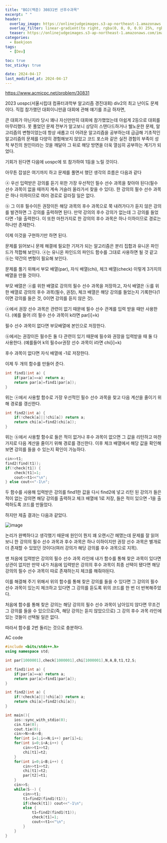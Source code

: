 ```yaml
---
title: "BOJ(백준) 30831번 선후수과목"
excerpt: " "
header:
  overlay_image: https://onlinejudgeimages.s3-ap-northeast-1.amazonaws.com/images/boj-og.png
  overlay_filter: linear-gradient(to right, rgba(0, 0, 0, 0.9) 25%, rgba(0, 0, 0, 0))
  teaser: https://onlinejudgeimages.s3-ap-northeast-1.amazonaws.com/images/boj-og.png
categories:
  - Baekjoon
tags:
  - [Dev]

toc: true
toc_sticky: true

date: 2024-04-17
last_modified_at: 2024-04-17
---
```


<https://www.acmicpc.net/problem/30831>


2023 uospc(서울시립대 컴퓨터과학부 알고리즘 경진대회) div2의 최고 난이도 문제이다. 직접 참가했던 대회이니만큼 대회에 관해 얘기를 조금 하자면,

큰 대회가 아닌지라 당시 꽤나 자신만만히 대회에 참가했었는데 아쉽게 2등으로 대회를 마무리했다. 못 풀었던 문제 전부가 알고보니 상당히 스탠다드하거나 웰노운한 문제, 알고리즘의 변형이었는데 항상 새롭고 더 어려운 알고리즘을 공부하는데 급급해 기초적인 알고리즘의 문제를 다양히 경험해보지 않았고 코드 포스와 같은 실전 경험의 부족이 성적 부진의 원인이라는 것을 깨달아 그 뒤로 해당 방면을 더욱 열심히 공부하는 계기가 되었다.

기회가 된다면 다음에 uospc에 또 참가하여 1등을 노릴 것이다.

아무튼 잡설은 여기까지 하고 문제를 풀면서 했던 생각의 흐름은 다음과 같다

ⓐ 우선 입력받은 강의를 듣기 위한 가장 우선적인 필수 선수 과목을 찾아야 된다(필수 선수 과목이 없을 때까지 계속 거슬러 올라가서 찾을 수 있다). 한 강의의 필수 선수 과목은 하나 이하이므로 여러 경로로 갈라질 일은 없다.

ⓑ 그 이후 필수이든 권장이든 해당 과목의 후수 과목으로 쭉 내려가다가 듣지 않은 강의를 발견하면 그 강의를 출력하면 된다. 만약 강의의 후수 강의가 없는데 그 강의를 들었다면 -1을 출력한다. 이 또한 마찬가지로 한 강의의 후수 과목은 하나 이하이므로 경로는 하나만 존재한다.

이제 이것을 구현하기만 하면 된다.

문제를 읽어보니 문제 해결에 필요한 기저가 되는 알고리즘은 분리 집합과 유니온 파인드가 적합해 보인다. ⓐ는 유니온 파인드의 파인드 함수를 그대로 사용하면 될 것 같고 ⓑ는 약간의 변형이 필요해 보인다.

문제를 풀기 위해서 부모 배열(par), 자식 배열(chi), 체크 배열(check) 이렇게 3가지의 배열을 만들 것이다.

부모 배열은 ⓐ를 위한 배열로 강의의 필수 선수 과목을 저장하고, 자식 배열은 ⓑ를 위한 배열로 강의의 후수 과목(필수, 권장), 체크 배열은 해당 강의를 들었는지 기록한다(1이면 강의를 들은 것, 0이면 강의를 듣지 않은 것).

ⓐ에서 권장 선수 과목은 관련이 없기 때문에 필수 선수 관계를 입력 받을 때만 사용한다. (예를 들어 i의 필수 선수 과목이 k라면 par[i]=k)

필수 선수 과목이 없다면 부모배열에 본인으로 저장한다.

ⓑ에서는 권장이든 필수든 둘 다 관련이 있기 때문에 필수와 권장을 입력받을 때 둘 다 사용한다. (예를들어 k의 필수or권장 선수 과목이 i라면 chi[i]=k)

후수 과목이 없다면 자식 배열에 -1로 저장한다.

이제 두 개의 함수를 만들어 준다.

```cpp
int find1(int a) {
	if(par[a]==a) return a;
	return par[a]=find1(par[a]);
}
```
위는 ⓐ에서 사용할 함수로 가장 우선적인 필수 선수 과목을 찾고 다음 계산을 줄이기 위해 경로를 갱신한다.

```cpp
int find2(int a) {
	if(!check[a]||!chi[a]) return a;
	return chi[a]=find2(chi[a]);
}
```
위는 ⓑ에서 사용할 함수로 들은 적이 없거나 후수 과목이 없으면 그 값을 리턴하고 마찬가지로 다음 계산을 줄이기 위해 경로를 갱신한다. 이후 체크 배열에서 해당 값을 확인해보면 강의를 들을 수 있는지 확인이 가능하다.

```cpp
cin>>t1;
find2(find(t1));
if(!check[t1]) {
	check[t1]=1;
    cout<<t1<<"\n";
} else cout<<"-1\n";
```
두 함수를 사용해 입력받은 강의를 find1한 값을 다시 find2에 넣고 리턴 된 강의가 들은 적이 없는 강의면 해당 강의를 출력하고 체크 배열에 1로 저장, 들은 적이 있으면 -1을 출력하도록 코드를 만들었다. 

하지만 제출 결과는 다음과 같았다.

![image](https://img1.daumcdn.net/thumb/R1280x0/?scode=mtistory2&fname=https%3A%2F%2Fblog.kakaocdn.net%2Fdn%2FbiGocS%2FbtsEHFCo3Ze%2FspAknitANzNvdcmd9fW1uK%2Fimg.png)

논리가 완벽하다고 생각했기 때문에 원인이 뭔지 꽤 오랜시간 헤맸는데 문제를 잘 읽어보니 한 강의의 필수 선수 과목과 후수 과목은 하나 이하이지만 권장 선수 과목은 별개로 더 존재할 수 있었던 것이다(여러 강의가 해당 강의를 후수 과목으로 지목).

맨 처음에 입력받은 강의의 필수 선수 과목 라인에 내가 함수를 통해 찾은 과목이 있다면 상관이 없지만 만약 내가 처음에 입력받은 강의의 후수 과목이 최종 선택이 됐다면 해당 강의의 필수 선수 과목이 따로 존재하는지 체크를 해줘야된다.

이를 해결해 주기 위해서 위의 함수를 통해 찾은 강의를 들을 수 있다면 그 강의의 필수 선수 과목이 있는지 체크하고 있다면 그 강의를 듣도록 위의 코드를 한 번 더 반복해주었다.

처음에 함수를 통해 찾은 강의는 해당 강의의 필수 선수 과목이 남아있지 않다면 무조건 그 강의를 들을 수 있으므로(즉, 해당 강의는 듣지 않았으므로) 그 강의 후수 과목 라인에 있는 것들이 선택될 일은 없다.

따라서 함수를 2번 돌리는 것으로 충분하다.

AC code
```cpp
#include <bits/stdc++.h>
using namespace std;

int par[1000001],check[1000001],chi[1000001],N,A,B,t1,t2,S;

int find1(int a) {
	if(par[a]==a) return a;
	return par[a]=find1(par[a]);
}

int find2(int a) {
	if(!check[a]||!chi[a]) return a;
	return chi[a]=find2(chi[a]);
}

int main(){
	ios::sync_with_stdio(0);
	cin.tie(0);
	cout.tie(0);
	cin>>N>>A>>B;
	for(int i=1;i<=N;i++) par[i]=i;
	for(int i=0;i<A;i++) {
		cin>>t1>>t2;
		chi[t1]=t2;
	}
	for(int i=0;i<B;i++) {
		cin>>t1>>t2;
		chi[t1]=t2;
		par[t2]=t1;
	}
	cin>>S;
	while(S--) {
		cin>>t1;
		t1=find2(find1(t1));
		if(check[t1]) cout<<"-1\n";
		else {
			t1=find2(find1(t1));
			check[t1]=1;
			cout<<t1<<"\n"; 
		}
	}
}
```
